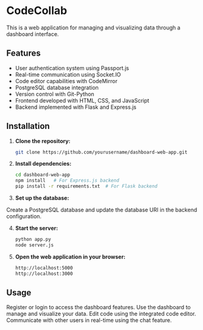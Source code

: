 # CodeCollab
This is a web application for managing and visualizing data through a dashboard interface.

## Features
- User authentication system using Passport.js
- Real-time communication using Socket.IO
- Code editor capabilities with CodeMirror
- PostgreSQL database integration
- Version control with Git-Python
- Frontend developed with HTML, CSS, and JavaScript
- Backend implemented with Flask and Express.js

## Installation

1. **Clone the repository:**

   ```bash
   git clone https://github.com/yourusername/dashboard-web-app.git

2. **Install dependencies:**

   ```bash
   cd dashboard-web-app
   npm install   # For Express.js backend
   pip install -r requirements.txt  # For Flask backend

3. **Set up the database:**

Create a PostgreSQL database and update the database URI in the backend configuration.

4. **Start the server:**

   ```bash
   python app.py
   node server.js

5. **Open the web application in your browser:**

   ```bash
   http://localhost:5000
   http://localhost:3000

## Usage
Register or login to access the dashboard features.
Use the dashboard to manage and visualize your data.
Edit code using the integrated code editor.
Communicate with other users in real-time using the chat feature.
